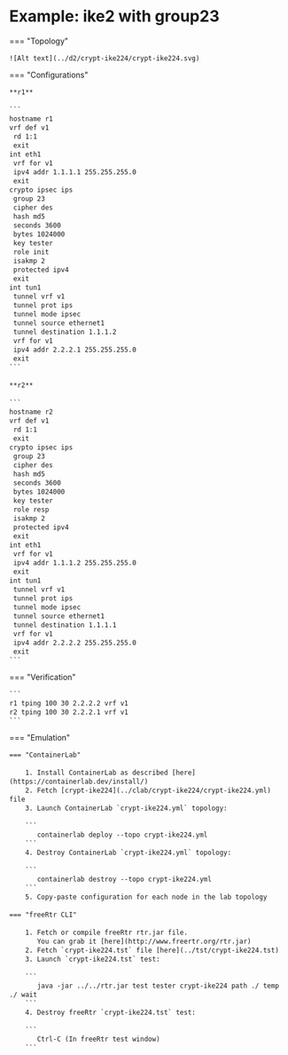 # Example: ike2 with group23

=== "Topology"

    ![Alt text](../d2/crypt-ike224/crypt-ike224.svg)

=== "Configurations"

    **r1**

    ```
    hostname r1
    vrf def v1
     rd 1:1
     exit
    int eth1
     vrf for v1
     ipv4 addr 1.1.1.1 255.255.255.0
     exit
    crypto ipsec ips
     group 23
     cipher des
     hash md5
     seconds 3600
     bytes 1024000
     key tester
     role init
     isakmp 2
     protected ipv4
     exit
    int tun1
     tunnel vrf v1
     tunnel prot ips
     tunnel mode ipsec
     tunnel source ethernet1
     tunnel destination 1.1.1.2
     vrf for v1
     ipv4 addr 2.2.2.1 255.255.255.0
     exit
    ```

    **r2**

    ```
    hostname r2
    vrf def v1
     rd 1:1
     exit
    crypto ipsec ips
     group 23
     cipher des
     hash md5
     seconds 3600
     bytes 1024000
     key tester
     role resp
     isakmp 2
     protected ipv4
     exit
    int eth1
     vrf for v1
     ipv4 addr 1.1.1.2 255.255.255.0
     exit
    int tun1
     tunnel vrf v1
     tunnel prot ips
     tunnel mode ipsec
     tunnel source ethernet1
     tunnel destination 1.1.1.1
     vrf for v1
     ipv4 addr 2.2.2.2 255.255.255.0
     exit
    ```

=== "Verification"

    ```
    r1 tping 100 30 2.2.2.2 vrf v1
    r2 tping 100 30 2.2.2.1 vrf v1
    ```

=== "Emulation"

    === "ContainerLab"

        1. Install ContainerLab as described [here](https://containerlab.dev/install/)  
        2. Fetch [crypt-ike224](../clab/crypt-ike224/crypt-ike224.yml) file  
        3. Launch ContainerLab `crypt-ike224.yml` topology:  

        ```
           containerlab deploy --topo crypt-ike224.yml  
        ```
        4. Destroy ContainerLab `crypt-ike224.yml` topology:  

        ```
           containerlab destroy --topo crypt-ike224.yml  
        ```
        5. Copy-paste configuration for each node in the lab topology

    === "freeRtr CLI"

        1. Fetch or compile freeRtr rtr.jar file.  
           You can grab it [here](http://www.freertr.org/rtr.jar)  
        2. Fetch `crypt-ike224.tst` file [here](../tst/crypt-ike224.tst)  
        3. Launch `crypt-ike224.tst` test:  

        ```
           java -jar ../../rtr.jar test tester crypt-ike224 path ./ temp ./ wait
        ```
        4. Destroy freeRtr `crypt-ike224.tst` test:  

        ```
           Ctrl-C (In freeRtr test window)
        ```

